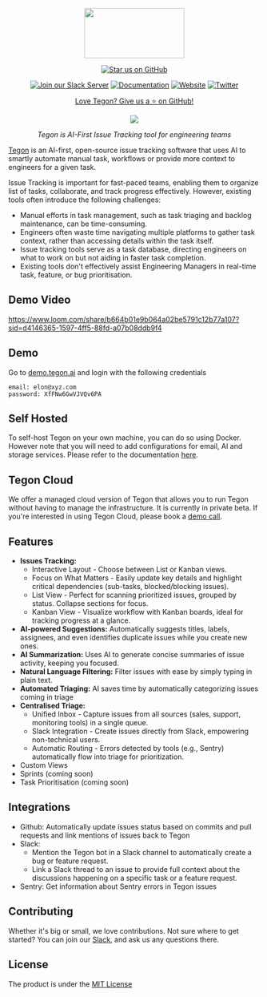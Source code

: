<p align="center">
  <a href="https://tegon.ai"><img src="https://github.com/tegonhq/tegon/assets/17528887/07036ee1-774d-4dff-a56b-8050041f36ce" width="200" height="100" /></a>
</p>

<div align="center">

[![Star us on GitHub](https://img.shields.io/github/stars/tegonhq/tegon?color=FFD700&label=Stars&logo=Github)](https://github.com/tegonhq/tegon)

[![Join our Slack Server](https://img.shields.io/badge/Slack-1da1f2?style=flat&logo=slack&logoColor=%23fff)](https://join.slack.com/t/tegoncommunity/shared_invite/zt-2jvar8p1x-9wqFTL9PP5ICImb76qcjEA)
[![Documentation](https://img.shields.io/badge/Documentation-1da1f2?style=flat&logo=docs&logoColor=%23fff)](https://docs.tegon.ai/introduction)
[![Website](https://img.shields.io/badge/Website-1da1f2?style=flat&logo=docs&logoColor=%23fff)](https://www.tegon.ai/)
[![Twitter](https://img.shields.io/badge/Twitter-1da1f2?style=flat&logo=twitter&logoColor=%23fff)](https://twitter.com/tegonhq)


[Love Tegon? Give us a ⭐ on GitHub!](https://github.com/tegonhq/tegon)

</div>

<p align="center">
<a> <img src= "https://github.com/tegonhq/tegon/assets/36505468/888ebcaa-29fb-4f33-833f-9652bdd37711" /></a>
</p>

<p align="center">
    <em> Tegon is AI-First Issue Tracking tool for engineering teams
</em>
</p>

[Tegon](https://tegon.ai) is an AI-first, open-source issue tracking software that uses AI to smartly automate manual task, workflows or provide more context to engineers for a given task.

Issue Tracking is important for fast-paced teams, enabling them to organize list of tasks, collaborate, and track progress effectively. However, existing tools often introduce the following challenges:

- Manual efforts in task management, such as task triaging and backlog maintenance, can be time-consuming.
- Engineers often waste time navigating multiple platforms to gather task context, rather than accessing details within the task itself.
- Issue tracking tools serve as a task database, directing engineers on what to work on but not aiding in faster task completion.
- Existing tools don't effectively assist Engineering Managers in real-time task, feature, or bug prioritisation.

## Demo Video
https://www.loom.com/share/b664b01e9b064a02be5791c12b77a107?sid=d4146365-1597-4ff5-88fd-a07b08ddb9f4

## Demo
Go to [demo.tegon.ai](https://demo.tegon.ai/) and login with the following credentials

```
email: elon@xyz.com
password: XfFNw6GwVJVQv6PA
```

## Self Hosted
To self-host Tegon on your own machine, you can do so using Docker. However note that you will need to add configurations for email, AI and storage services. Please refer to the documentation [here](https://docs.tegon.ai/oss/deploy-tegon).

## Tegon Cloud

We offer a managed cloud version of Tegon that allows you to run Tegon without having to manage the infrastructure. It is currently in private beta. 
If you're interested in using Tegon Cloud, please book a [demo call](https://calendly.com/manik-tegon/30min).

## Features

- **Issues Tracking:**
  - Interactive Layout - Choose between List or Kanban views.
  - Focus on What Matters - Easily update key details and highlight critical dependencies (sub-tasks, blocked/blocking issues).
  - List View - Perfect for scanning prioritized issues, grouped by status. Collapse sections for focus.
  - Kanban View - Visualize workflow with Kanban boards, ideal for tracking progress at a glance.
- **AI-powered Suggestions:** Automatically suggests titles, labels, assignees, and even identifies duplicate issues while you create new ones.
- **AI Summarization:** Uses AI to generate concise summaries of issue activity, keeping you focused.
- **Natural Language Filtering:** Filter issues with ease by simply typing in plain text.
- **Automated Triaging:** AI saves time by automatically categorizing issues coming in triage
- **Centralised Triage:**
  - Unified Inbox - Capture issues from all sources (sales, support, monitoring tools) in a single queue.
  - Slack Integration - Create issues directly from Slack, empowering non-technical users.
  - Automatic Routing - Errors detected by tools (e.g., Sentry) automatically flow into triage for prioritization.
- Custom Views
- Sprints (coming soon)
- Task Prioritisation (coming soon)

## Integrations

- Github: Automatically update issues status based on commits and pull requests and link mentions of issues back to Tegon
- Slack:
  - Mention the Tegon bot in a Slack channel to automatically create a bug or feature request.
  - Link a Slack thread to an issue to provide full context about the discussions happening on a specific task or a feature request.
- Sentry: Get information about Sentry errors in Tegon issues

## Contributing

Whether it's big or small, we love contributions. Not sure where to get started? 
You can join our [Slack](https://join.slack.com/t/tegoncommunity/shared_invite/zt-2jvar8p1x-9wqFTL9PP5ICImb76qcjEA), and ask us any questions there.

## License

The product is under the [MIT License](https://github.com/tegonhq/tegon/blob/main/LICENSE.md)

